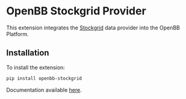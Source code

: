 # OpenBB Stockgrid Provider

This extension integrates the [Stockgrid](https://Stockgrid.io/) data provider into the OpenBB Platform.

## Installation

To install the extension:

```bash
pip install openbb-stockgrid
```

Documentation available [here](https://docs.openbb.co/platform/development/contributing).
